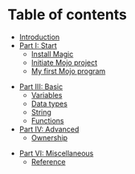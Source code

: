 # Table of contents

- [Introduction](./intro)
- [Part I: Start](./start/start)
  - [Install Magic](./start/install)
  - [Initiate Mojo project](./start/initiate)
  - [My first Mojo program](./start/hello)
<!-- - [Part II: Migrate (Yuhao is working on this)](./migrate/migrate)
  - [Similarities](./migrate/similarities)
  - [Differences](./migrate/differences)
  - [New features](./migrate/new)
  - [Call Python in Mojo](./migrate/python) -->
- [Part III: Basic](./basic/basic)
  - [Variables](./basic/variables)
  - [Data types](./basic/types)
  - [String](./basic/string)
  - [Functions](./basic/functions)
  <!-- - [Control flows (Yuhao is working on this)](./basic/control_flows) -->
  <!-- - [Structs (Yuhao is working on this)](./basic/structs) -->
- [Part IV: Advanced](./advanced/advanced)
  <!-- - [Error handling (Yuhao is working on this)](./advanced/error_handling) -->
  <!-- - [Parameterization (Yuhao is working on this)](./advanced/parameterization) -->
  <!-- - [Traits (Yuhao is working on this)](./advanced/traits) -->
  - [Ownership](./advanced/ownership)
<!-- - [Part V: Extensions (Yuhao is working on this)](./extensions/extensions) -->
  <!-- - [NuMojo](./extensions/numojo) -->
  <!-- - [DeciMojo](./extensions/decimojo) -->
- [Part VI: Miscellaneous](./misc/misc)
  - [Reference](./misc/reference)